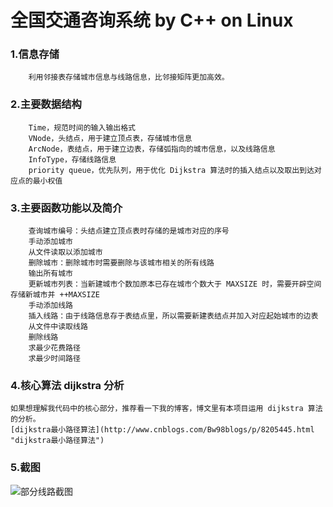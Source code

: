 # 全国交通咨询系统 by C++ on Linux
### 1.信息存储
		利用邻接表存储城市信息与线路信息，比邻接矩阵更加高效。
### 2.主要数据结构
		Time，规范时间的输入输出格式
		VNode，头结点，用于建立顶点表，存储城市信息
		ArcNode，表结点，用于建立边表，存储弧指向的城市信息，以及线路信息
		InfoType，存储线路信息
		priority queue，优先队列，用于优化 Dijkstra 算法时的插入结点以及取出到达对应点的最小权值
### 3.主要函数功能以及简介
		查询城市编号：头结点建立顶点表时存储的是城市对应的序号
		手动添加城市
		从文件读取以添加城市
		删除城市：删除城市时需要删除与该城市相关的所有线路
		输出所有城市
		更新城市列表：当新建城市个数加原本已存在城市个数大于 MAXSIZE 时，需要开辟空间存储新城市并 ++MAXSIZE
		手动添加线路
		插入线路：由于线路信息存于表结点里，所以需要新建表结点并加入对应起始城市的边表
		从文件中读取线路
		删除线路
		求最少花费路径
		求最少时间路径
### 4.核心算法 dijkstra 分析
	如果想理解我代码中的核心部分，推荐看一下我的博客，博文里有本项目运用 dijkstra 算法的分析。
	[dijkstra最小路径算法](http://www.cnblogs.com/Bw98blogs/p/8205445.html "dijkstra最小路径算法")
### 5.截图
![部分线路截图](https://images2017.cnblogs.com/blog/1199740/201801/1199740-20180105114038628-1177620256.png "部分线路截图")


